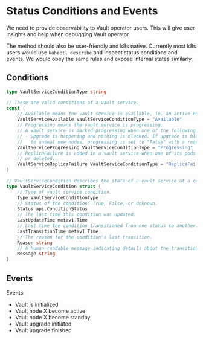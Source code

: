 # Status Conditions and Events

We need to provide observability to Vault operator users.
This will give user insights and help when debugging Vault operator

The method should also be user-friendly and k8s native.
Currently most k8s users would use `kubectl describe` and inspect status conditions and events.
We would obey the same rules and expose internal states similarly.

## Conditions

```Go
type VaultServiceConditionType string

// These are valid conditions of a vault service.
const (
	// Available means the vault service is available, ie. an active node exists.
	VaultServiceAvailable VaultServiceConditionType = "Available"
	// Progressing means the vault service is progressing.
	// A vault service is marked progressing when one of the following tasks is performed:
	// - Upgrade is happening and nothing is blocked. If upgrade is blocked on waiting users
	//   to unseal new nodes, progressing is set to "False" with a reason.
	VaultServiceProgressing VaultServiceConditionType = "Progressing"
	// ReplicaFailure is added in a vault service when one of its pods fails to be created
	// or deleted.
	VaultServiceReplicaFailure VaultServiceConditionType = "ReplicaFailure"
)

// VaultServiceCondition describes the state of a vault service at a certain point.
type VaultServiceCondition struct {
	// Type of vault service condition.
	Type VaultServiceConditionType
	// Status of the condition: True, False, or Unknown.
	Status api.ConditionStatus
	// The last time this condition was updated.
	LastUpdateTime metav1.Time
	// Last time the condition transitioned from one status to another.
	LastTransitionTime metav1.Time
	// The reason for the condition's last transition.
	Reason string
	// A human readable message indicating details about the transition.
	Message string
}

```

## Events

Events:
- Vault is initialized
- Vault node X become active
- Vault node X become standby
- Vault upgrade initiated
- Vault upgrade finished
